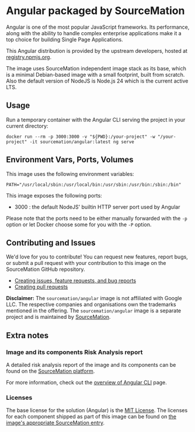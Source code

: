 # Angular packaged by SourceMation

Angular is one of the most popular JavaScript frameworks. Its performance,
along with the ability to handle complex enterprise applications make it a top
choice for building Single Page Applications.

This Angular distribution is provided by the upstream developers, hosted at
[registry.npmjs.org](https://registry.npmjs.org/).

The image uses SourceMation independent image stack as its base, which is a
minimal Debian-based image with a small footprint, built from scratch. Also
the default version of NodeJS is Node.js 24 which is the current active LTS.


## Usage

Run a temporary container with the Angular CLI serving the project in your
current directory:

```
docker run --rm -p 3000:3000 -v "${PWD}:/your-project" -w "/your-project" -it sourcemation/angular:latest ng serve
```

## Environment Vars, Ports, Volumes

This image uses the following environment variables:

```
PATH="/usr/local/sbin:/usr/local/bin:/usr/sbin:/usr/bin:/sbin:/bin"
```

This image exposes the following ports:

- 3000 : the default NodeJS' builtin HTTP server port used by Angular

Please note that the ports need to be either manually forwarded with the
`-p` option or let Docker choose some for you with the `-P` option.

## Contributing and Issues

We'd love for you to contribute! You can request new features, report bugs, or
submit a pull request with your contribution to this image on the SourceMation
GitHub repository.

- [Creating issues, feature requests, and bug reports](https://github.com/SourceMation/images/issues/new/choose)
- [Creating pull requests](https://github.com/SourceMation/images/compare)


**Disclaimer:** The `sourcemation/angular` image is not affiliated with Google
LLC. The respective companies and organisations own the trademarks mentioned in
the offering. The `sourcemation/angular` image is a separate project and is
maintained by [SourceMation](https://sourcemation.com).

## Extra notes

### Image and its components Risk Analysis report

A detailed risk analysis report of the image and its components can be found on
the [SourceMation
platform](https://www.sourcemation.com/products/0af955c3-bc56-4592-a769-744bb9b3a7b9/deployments).

For more information, check out the [overview of Angular
CLI](https://angular.dev/tools/cli) page.

### Licenses

The base license for the solution (Angular) is the [MIT
License](https://github.com/angular/angular-cli/blob/main/LICENSE). The
licenses for each component shipped as part of this image can be found on [the
image's appropriate SourceMation
entry](https://www.sourcemation.com/products/0af955c3-bc56-4592-a769-744bb9b3a7b9/deployments).
